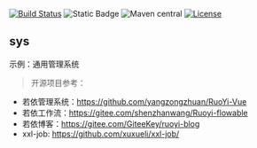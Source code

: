 [![Build Status](https://github.com/cowave5/sys/actions/workflows/maven.yml/badge.svg?branch=master)](https://github.com/cowave5/sys/actions)
![Static Badge](https://img.shields.io/badge/Java-17-brightgreen)
![Maven central](https://img.shields.io/badge/release-1.0.3-brightgreen)
[![License](https://img.shields.io/badge/license-Apache--2.0-brightgreen)](http://www.apache.org/licenses/LICENSE-2.0.txt)

## sys

示例：通用管理系统

> 开源项目参考：

- 若依管理系统：https://github.com/yangzongzhuan/RuoYi-Vue
- 若依工作流：https://gitee.com/shenzhanwang/Ruoyi-flowable
- 若依博客：https://gitee.com/GiteeKey/ruoyi-blog
- xxl-job: https://github.com/xuxueli/xxl-job/
